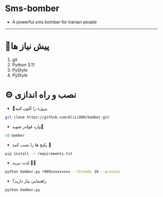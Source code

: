 # Sms-bomber
- A powerful sms bomber for Iranian people
-------------------------------------
# 📑پیش نیاز ها  
1.  git
2.  Python 3.11
3.  PyStyle
4.  PyStyle

# ⚙ نصب و راه اندازی

- 🔗پروژه را کلون کنید 
```bash
git clone https://github.com/Aliii000/bomber.git

```
- وارد فولدر شوید📁
```bash
cd bomber
```
- پکیج ها را نصب کنید 🔻
```bash
pip install -r requirements.txt
```

- لذت ببرید 🧨🎈
```bash
python bomber.py +989xxxxxxxxx --threads 10 --proxies
```
- راهنمایی نیاز دارید؟
```bash
python bomber.py 
```

